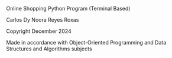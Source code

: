 Online Shopping Python Program (Terminal Based)

Carlos Dy Noora Reyes Roxas

Copyright  December 2024 

Made in accordance with Object-Oriented Programming and Data Structures and Algorithms subjects